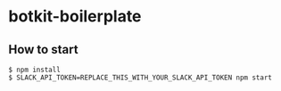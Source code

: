 # botkit-boilerplate

## How to start
```
$ npm install
$ SLACK_API_TOKEN=REPLACE_THIS_WITH_YOUR_SLACK_API_TOKEN npm start
```
